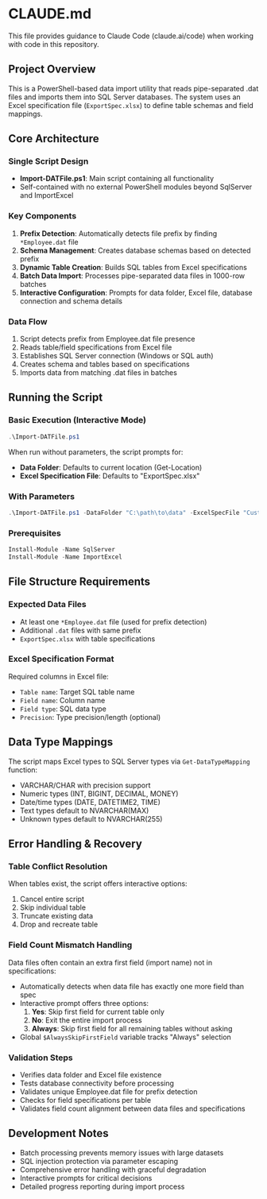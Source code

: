 # CLAUDE.md

This file provides guidance to Claude Code (claude.ai/code) when working with code in this repository.

## Project Overview

This is a PowerShell-based data import utility that reads pipe-separated .dat files and imports them into SQL Server databases. The system uses an Excel specification file (`ExportSpec.xlsx`) to define table schemas and field mappings.

## Core Architecture

### Single Script Design
- **Import-DATFile.ps1**: Main script containing all functionality
- Self-contained with no external PowerShell modules beyond SqlServer and ImportExcel

### Key Components
1. **Prefix Detection**: Automatically detects file prefix by finding `*Employee.dat` file
2. **Schema Management**: Creates database schemas based on detected prefix
3. **Dynamic Table Creation**: Builds SQL tables from Excel specifications
4. **Batch Data Import**: Processes pipe-separated data files in 1000-row batches
5. **Interactive Configuration**: Prompts for data folder, Excel file, database connection and schema details

### Data Flow
1. Script detects prefix from Employee.dat file presence
2. Reads table/field specifications from Excel file
3. Establishes SQL Server connection (Windows or SQL auth)
4. Creates schema and tables based on specifications
5. Imports data from matching .dat files in batches

## Running the Script

### Basic Execution (Interactive Mode)
```powershell
.\Import-DATFile.ps1
```
When run without parameters, the script prompts for:
- **Data Folder**: Defaults to current location (Get-Location)
- **Excel Specification File**: Defaults to "ExportSpec.xlsx"

### With Parameters
```powershell
.\Import-DATFile.ps1 -DataFolder "C:\path\to\data" -ExcelSpecFile "CustomSpec.xlsx"
```

### Prerequisites
```powershell
Install-Module -Name SqlServer
Install-Module -Name ImportExcel
```

## File Structure Requirements

### Expected Data Files
- At least one `*Employee.dat` file (used for prefix detection)
- Additional `.dat` files with same prefix
- `ExportSpec.xlsx` with table specifications

### Excel Specification Format
Required columns in Excel file:
- `Table name`: Target SQL table name
- `Field name`: Column name
- `Field type`: SQL data type
- `Precision`: Type precision/length (optional)

## Data Type Mappings

The script maps Excel types to SQL Server types via `Get-DataTypeMapping` function:
- VARCHAR/CHAR with precision support
- Numeric types (INT, BIGINT, DECIMAL, MONEY)
- Date/time types (DATE, DATETIME2, TIME)
- Text types default to NVARCHAR(MAX)
- Unknown types default to NVARCHAR(255)

## Error Handling & Recovery

### Table Conflict Resolution
When tables exist, the script offers interactive options:
1. Cancel entire script
2. Skip individual table
3. Truncate existing data
4. Drop and recreate table

### Field Count Mismatch Handling
Data files often contain an extra first field (import name) not in specifications:
- Automatically detects when data file has exactly one more field than spec
- Interactive prompt offers three options:
  1. **Yes**: Skip first field for current table only
  2. **No**: Exit the entire import process
  3. **Always**: Skip first field for all remaining tables without asking
- Global `$AlwaysSkipFirstField` variable tracks "Always" selection

### Validation Steps
- Verifies data folder and Excel file existence
- Tests database connectivity before processing
- Validates unique Employee.dat file for prefix detection
- Checks for field specifications per table
- Validates field count alignment between data files and specifications

## Development Notes

- Batch processing prevents memory issues with large datasets
- SQL injection protection via parameter escaping
- Comprehensive error handling with graceful degradation
- Interactive prompts for critical decisions
- Detailed progress reporting during import process